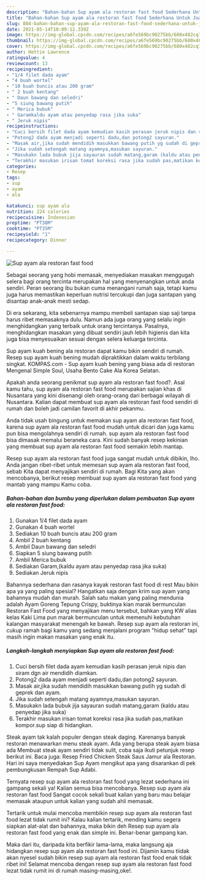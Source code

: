 ```yaml
---
description: "Bahan-bahan Sup ayam ala restoran fast food Sederhana Untuk Jualan"
title: "Bahan-bahan Sup ayam ala restoran fast food Sederhana Untuk Jualan"
slug: 884-bahan-bahan-sup-ayam-ala-restoran-fast-food-sederhana-untuk-jualan
date: 2021-05-14T10:09:12.339Z
image: https://img-global.cpcdn.com/recipes/a6fe569bc90275bb/680x482cq70/sup-ayam-ala-restoran-fast-food-foto-resep-utama.jpg
thumbnail: https://img-global.cpcdn.com/recipes/a6fe569bc90275bb/680x482cq70/sup-ayam-ala-restoran-fast-food-foto-resep-utama.jpg
cover: https://img-global.cpcdn.com/recipes/a6fe569bc90275bb/680x482cq70/sup-ayam-ala-restoran-fast-food-foto-resep-utama.jpg
author: Hettie Lawrence
ratingvalue: 4
reviewcount: 13
recipeingredient:
- "1/4 filet dada ayam"
- "4 buah wortel"
- "10 buah buncis atau 200 gram"
- " 2 buah kentang"
- " Daun bawang dan seledri"
- "5 siung bawang putih"
- " Merica bubuk"
- " Garamkaldu ayam atau penyedap rasa jika suka"
- " Jeruk nipis"
recipeinstructions:
- "Cuci bersih filet dada ayam kemudian kasih perasan jeruk nipis dan siram dgn air mendidih diamkan."
- "Potong2 dada ayam menjadi seperti dadu,dan potong2 sayuran."
- "Masak air,jika sudah mendidih masukkan bawang putih yg sudah di geprek dan ayam."
- "Jika sudah setengah matang ayamnya,masukan sayuran."
- "Masukakn lada bubuk jija sayauran sudah matang,garam (kaldu atau penyedap jika suka)"
- "Terakhir masukan irisan tomat koreksi rasa jika sudah pas,matikan kompor.sup siap di hidangkan."
categories:
- Resep
tags:
- sup
- ayam
- ala

katakunci: sup ayam ala 
nutrition: 224 calories
recipecuisine: Indonesian
preptime: "PT38M"
cooktime: "PT35M"
recipeyield: "1"
recipecategory: Dinner

---
```



![Sup ayam ala restoran fast food](https://img-global.cpcdn.com/recipes/a6fe569bc90275bb/680x482cq70/sup-ayam-ala-restoran-fast-food-foto-resep-utama.jpg)

Sebagai seorang yang hobi memasak, menyediakan masakan menggugah selera bagi orang tercinta merupakan hal yang menyenangkan untuk anda sendiri. Peran seorang ibu bukan cuma menangani rumah saja, tetapi kamu juga harus memastikan keperluan nutrisi tercukupi dan juga santapan yang disantap anak-anak mesti sedap.

Di era  sekarang, kita sebenarnya mampu membeli santapan siap saji tanpa harus ribet memasaknya dulu. Namun ada juga orang yang selalu ingin menghidangkan yang terbaik untuk orang tercintanya. Pasalnya, menghidangkan masakan yang dibuat sendiri jauh lebih higienis dan kita juga bisa menyesuaikan sesuai dengan selera keluarga tercinta. 

Sup ayam kuah bening ala restoran dapat kamu bikin sendiri di rumah. Resep sup ayam kuah bening mudah dipraktikkan dalam waktu terbilang singkat. KOMPAS.com - Sup ayam kuah bening yang biasa ada di restoran Mengenal Simple Soul, Usaha Bento Cake Ala Korea Selatan.

Apakah anda seorang penikmat sup ayam ala restoran fast food?. Asal kamu tahu, sup ayam ala restoran fast food merupakan sajian khas di Nusantara yang kini disenangi oleh orang-orang dari berbagai wilayah di Nusantara. Kalian dapat membuat sup ayam ala restoran fast food sendiri di rumah dan boleh jadi camilan favorit di akhir pekanmu.

Anda tidak usah bingung untuk memakan sup ayam ala restoran fast food, karena sup ayam ala restoran fast food mudah untuk dicari dan juga kamu pun bisa mengolahnya sendiri di rumah. sup ayam ala restoran fast food bisa dimasak memalui beraneka cara. Kini sudah banyak resep kekinian yang membuat sup ayam ala restoran fast food semakin lebih mantap.

Resep sup ayam ala restoran fast food juga sangat mudah untuk dibikin, lho. Anda jangan ribet-ribet untuk memesan sup ayam ala restoran fast food, sebab Kita dapat menyajikan sendiri di rumah. Bagi Kita yang akan mencobanya, berikut resep membuat sup ayam ala restoran fast food yang mantab yang mampu Kamu coba.

<!--inarticleads1-->

##### Bahan-bahan dan bumbu yang diperlukan dalam pembuatan Sup ayam ala restoran fast food:

1. Gunakan 1/4 filet dada ayam
1. Gunakan 4 buah wortel
1. Sediakan 10 buah buncis atau 200 gram
1. Ambil  2 buah kentang
1. Ambil  Daun bawang dan seledri
1. Siapkan 5 siung bawang putih
1. Ambil  Merica bubuk
1. Sediakan  Garam,(kaldu ayam atau penyedap rasa jika suka)
1. Sediakan  Jeruk nipis


Bahannya sederhana dan rasanya kayak restoran fast food di rest Mau bikin apa ya yang paling spesial? Hangatkan saja dengan krim sup ayam yang bahannya mudah dan murah. Salah satu makan yang paling mendunia adalah Ayam Goreng Tepung Crispy, buktinya kian marak bermunculan Restoran Fast Food yang menyajikan menu tersebut, bahkan yang KW alias kelas Kaki Lima pun marak bermunculan untuk memenuhi kebutuhan kalangan masyarakat menengah ke bawah. Resep sup ayam ala restoran ini, cukup ramah bagi kamu yang sedang menjalani program &#34;hidup sehat&#34; tapi masih ingin makan masakan yang enak itu. 

<!--inarticleads2-->

##### Langkah-langkah menyiapkan Sup ayam ala restoran fast food:

1. Cuci bersih filet dada ayam kemudian kasih perasan jeruk nipis dan siram dgn air mendidih diamkan.
1. Potong2 dada ayam menjadi seperti dadu,dan potong2 sayuran.
1. Masak air,jika sudah mendidih masukkan bawang putih yg sudah di geprek dan ayam.
1. Jika sudah setengah matang ayamnya,masukan sayuran.
1. Masukakn lada bubuk jija sayauran sudah matang,garam (kaldu atau penyedap jika suka)
1. Terakhir masukan irisan tomat koreksi rasa jika sudah pas,matikan kompor.sup siap di hidangkan.


Steak ayam tak kalah populer dengan steak daging. Karenanya banyak restoran menawarkan menu steak ayam. Ada yang berupa steak ayam biasa ada Membuat steak ayam sendiri tidak sulit, coba saja ikuti petunjuk resep berikut ini. Baca juga: Resep Fried Chicken Steak Saus Jamur ala Restoran. Hari ini saya menyediakan Sup Ayam mengikut apa yang disarankan di pek pembungkusan Rempah Sup Adabi. 

Ternyata resep sup ayam ala restoran fast food yang lezat sederhana ini gampang sekali ya! Kalian semua bisa mencobanya. Resep sup ayam ala restoran fast food Sangat cocok sekali buat kalian yang baru mau belajar memasak ataupun untuk kalian yang sudah ahli memasak.

Tertarik untuk mulai mencoba membikin resep sup ayam ala restoran fast food lezat tidak rumit ini? Kalau kalian tertarik, mending kamu segera siapkan alat-alat dan bahannya, maka bikin deh Resep sup ayam ala restoran fast food yang enak dan simple ini. Benar-benar gampang kan. 

Maka dari itu, daripada kita berfikir lama-lama, maka langsung aja hidangkan resep sup ayam ala restoran fast food ini. Dijamin kamu tiidak akan nyesel sudah bikin resep sup ayam ala restoran fast food enak tidak ribet ini! Selamat mencoba dengan resep sup ayam ala restoran fast food lezat tidak rumit ini di rumah masing-masing,oke!.


